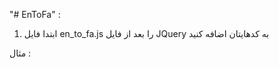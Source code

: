 "# EnToFa" :

1) ابتدا فایل en_to_fa.js را بعد از فایل JQuery به کدهایتان اضافه کنید

مثال : 

<script src="https://code.jquery.com/jquery-3.4.1.min.js"></script>

<script src="en_to_fa.js"></script>

